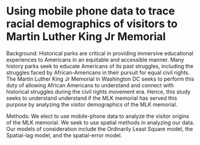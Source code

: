 # Using mobile phone data to trace racial demographics of visitors to Martin Luther King Jr Memorial

Background: Historical parks are critical in providing immersive educational experiences to Americans in an equitable and accessible manner. Many history parks seek to educate Americans of its past struggles, including the struggles faced by African-Americans in their pursuit for equal civil rights. The Martin Luther King Jr Memorial in Washington DC seeks to perform this duty of allowing African Americans to understand and connect with historical struggles during the civil rights movement era. Hence, this study seeks to understand understand if the MLK memorial has served this purpose by analyzing the visitor demographics of the MLK memorial. 

Methods: We elect to use mobile-phone data to analyze the visitor origins of the MLK memorial. We seek to use spatial methods in analyzing our data. Our models of consideration include the Ordinarily Least Square model, the Spatial-lag model, and the spatial-error model. 

